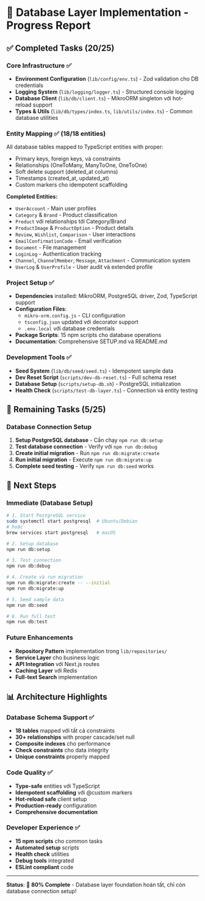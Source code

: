# 🎉 Database Layer Implementation - Progress Report

## ✅ Completed Tasks (20/25)

### Core Infrastructure ✅
- **Environment Configuration** (`lib/config/env.ts`) - Zod validation cho DB credentials
- **Logging System** (`lib/logging/logger.ts`) - Structured console logging
- **Database Client** (`lib/db/client.ts`) - MikroORM singleton với hot-reload support
- **Types & Utils** (`lib/db/types/index.ts`, `lib/utils/index.ts`) - Common database utilities

### Entity Mapping ✅ (18/18 entities)
All database tables mapped to TypeScript entities with proper:
- Primary keys, foreign keys, và constraints
- Relationships (OneToMany, ManyToOne, OneToOne)
- Soft delete support (deleted_at columns)
- Timestamps (created_at, updated_at)
- Custom markers cho idempotent scaffolding

**Completed Entities:**
- `UserAccount` - Main user profiles
- `Category` & `Brand` - Product classification
- `Product` với relationships tới Category/Brand
- `ProductImage` & `ProductOption` - Product details
- `Review`, `Wishlist`, `Comparison` - User interactions
- `EmailConfirmationCode` - Email verification
- `Document` - File management
- `LoginLog` - Authentication tracking
- `Channel`, `ChannelMember`, `Message`, `Attachment` - Communication system
- `UserLog` & `UserProfile` - User audit và extended profile

### Project Setup ✅
- **Dependencies** installed: MikroORM, PostgreSQL driver, Zod, TypeScript support
- **Configuration Files**: 
  - `mikro-orm.config.js` - CLI configuration
  - `tsconfig.json` updated với decorator support
  - `.env.local` với database credentials
- **Package Scripts**: 15 npm scripts cho database operations
- **Documentation**: Comprehensive SETUP.md và README.md

### Development Tools ✅
- **Seed System** (`lib/db/seed/seed.ts`) - Idempotent sample data
- **Dev Reset Script** (`scripts/dev-db-reset.ts`) - Full schema reset
- **Database Setup** (`scripts/setup-db.sh`) - PostgreSQL initialization
- **Health Check** (`scripts/test-db-layer.ts`) - Connection và entity testing

## 🚧 Remaining Tasks (5/25)

### Database Connection Setup
1. **Setup PostgreSQL database** - Cần chạy `npm run db:setup`
2. **Test database connection** - Verify với `npm run db:debug`
3. **Create initial migration** - Run `npm run db:migrate:create`
4. **Run initial migration** - Execute `npm run db:migrate:up`
5. **Complete seed testing** - Verify `npm run db:seed` works

## 🚀 Next Steps

### Immediate (Database Setup)
```bash
# 1. Start PostgreSQL service
sudo systemctl start postgresql  # Ubuntu/Debian
# hoặc
brew services start postgresql   # macOS

# 2. Setup database
npm run db:setup

# 3. Test connection
npm run db:debug

# 4. Create và run migration
npm run db:migrate:create -- --initial
npm run db:migrate:up

# 5. Seed sample data
npm run db:seed

# 6. Run full test
npm run db:test
```

### Future Enhancements
- **Repository Pattern** implementation trong `lib/repositories/`
- **Service Layer** cho business logic
- **API Integration** với Next.js routes
- **Caching Layer** với Redis
- **Full-text Search** implementation

## 📊 Architecture Highlights

### Database Schema Support ✅
- **18 tables** mapped với tất cả constraints
- **30+ relationships** with proper cascade/set null
- **Composite indexes** cho performance
- **Check constraints** cho data integrity
- **Unique constraints** properly mapped

### Code Quality ✅
- **Type-safe** entities với TypeScript
- **Idempotent scaffolding** với @custom markers
- **Hot-reload safe** client setup
- **Production-ready** configuration
- **Comprehensive documentation**

### Developer Experience ✅
- **15 npm scripts** cho common tasks
- **Automated setup** scripts
- **Health check** utilities  
- **Debug tools** integrated
- **ESLint compliant** code

---

**Status**: 🎯 **80% Complete** - Database layer foundation hoàn tất, chỉ còn database connection setup!
